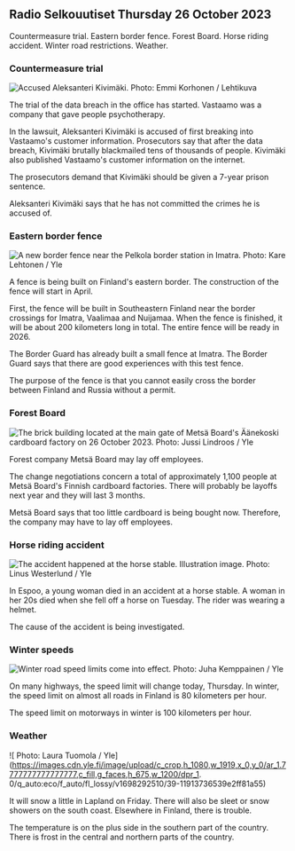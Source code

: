 ## Radio Selkouutiset Thursday 26 October 2023

Countermeasure trial. Eastern border fence. Forest Board. Horse riding accident. Winter road restrictions. Weather.

### Countermeasure trial

![Accused Aleksanteri Kivimäki. Photo: Emmi Korhonen / Lehtikuva](https://images.cdn.yle.fi/image/upload/c_crop,h_2875,w_5112,x_0,y_568/ar_1.7777777777777777,c_fill,g_faces,h_675,w_1200/dpr_1.0/q_auto:eco/f_auto/fl_lossy/v1698305049/39-1191484653a13e7df175)

The trial of the data breach in the office has started. Vastaamo was a company that gave people psychotherapy.

In the lawsuit, Aleksanteri Kivimäki is accused of first breaking into Vastaamo's customer information. Prosecutors say that after the data breach, Kivimäki brutally blackmailed tens of thousands of people. Kivimäki also published Vastaamo's customer information on the internet.

The prosecutors demand that Kivimäki should be given a 7-year prison sentence.

Aleksanteri Kivimäki says that he has not committed the crimes he is accused of.

### Eastern border fence

![A new border fence near the Pelkola border station in Imatra. Photo: Kare Lehtonen / Yle](https://images.cdn.yle.fi/image/upload/c_crop,h_2243,w_3993,x_0,y_0/ar_1.7777777777777777,c_fill,g_faces,h_675,w_1200/dpr_1.0/q_auto:eco/f_auto/fl_lossy/v1698323397/39-1191724653a55b2a04b0)

A fence is being built on Finland's eastern border. The construction of the fence will start in April.

First, the fence will be built in Southeastern Finland near the border crossings for Imatra, Vaalimaa and Nuijamaa. When the fence is finished, it will be about 200 kilometers long in total. The entire fence will be ready in 2026.

The Border Guard has already built a small fence at Imatra. The Border Guard says that there are good experiences with this test fence.

The purpose of the fence is that you cannot easily cross the border between Finland and Russia without a permit.

### Forest Board

![The brick building located at the main gate of Metsä Board's Äänekoski cardboard factory on 26 October 2023. Photo: Jussi Lindroos / Yle](https://images.cdn.yle.fi/image/upload/c_crop,h_2267,w_4031,x_0,y_0/ar_1.7777777777777777,c_fill,g_faces,h_675,w_1200/dpr_1.0/q_auto:eco/f_auto/fl_lossy/v1698319726/39-1191672653a4ca1724ad)

Forest company Metsä Board may lay off employees.

The change negotiations concern a total of approximately 1,100 people at Metsä Board's Finnish cardboard factories. There will probably be layoffs next year and they will last 3 months.

Metsä Board says that too little cardboard is being bought now. Therefore, the company may have to lay off employees.

### Horse riding accident

![The accident happened at the horse stable. Illustration image. Photo: Linus Westerlund / Yle](https://images.cdn.yle.fi/image/upload/c_crop,h_3375,w_6000,x_0,y_387/ar_1.7777777777777777,c_fill,g_faces,h_675,w_1200/dpr_1.0/q_auto:eco/f_auto/fl_lossy/v1692692625/39-116023264e46d0e45030)

In Espoo, a young woman died in an accident at a horse stable. A woman in her 20s died when she fell off a horse on Tuesday. The rider was wearing a helmet.

The cause of the accident is being investigated.

### Winter speeds

![Winter road speed limits come into effect. Photo: Juha Kemppainen / Yle](https://images.cdn.yle.fi/image/upload/c_crop,h_2250,w_4000,x_0,y_0/ar_1.7777777777777777,c_fill,g_faces,h_675,w_1200/dpr_1.0/q_auto:eco/f_auto/fl_lossy/v1603287400/39-7327705f903747751c2)

On many highways, the speed limit will change today, Thursday. In winter, the speed limit on almost all roads in Finland is 80 kilometers per hour.

The speed limit on motorways in winter is 100 kilometers per hour.

### Weather

![ Photo: Laura Tuomola / Yle](https://images.cdn.yle.fi/image/upload/c_crop,h_1080,w_1919,x_0,y_0/ar_1.7777777777777777,c_fill,g_faces,h_675,w_1200/dpr_1. 0/q_auto:eco/f_auto/fl_lossy/v1698292510/39-11913736539e2ff81a55)

It will snow a little in Lapland on Friday. There will also be sleet or snow showers on the south coast. Elsewhere in Finland, there is trouble.

The temperature is on the plus side in the southern part of the country. There is frost in the central and northern parts of the country.
